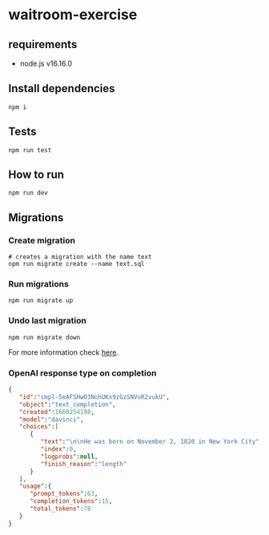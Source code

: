 # waitroom-exercise

## requirements

- node.js v16.16.0

## Install dependencies

`npm i`

## Tests

`npm run test`

## How to run

`npm run dev`

## Migrations

### Create migration

```
# creates a migration with the name text
npm run migrate create --name text.sql
```

### Run migrations

`npm run migrate up`

### Undo last migration

`npm run migrate down`

For more information check [here](https://github.com/mmkal/slonik-tools/tree/master/packages/migrator#readme).


### OpenAI response type on completion

```JSON
{
   "id":"cmpl-5eAFSHwO3NohUKx9zGzSNVuR2vukU",
   "object":"text_completion",
   "created":1660254198,
   "model":"davinci",
   "choices":[
      {
         "text":"\n\nHe was born on November 2, 1820 in New York City",
         "index":0,
         "logprobs":null,
         "finish_reason":"length"
      }
   ],
   "usage":{
      "prompt_tokens":63,
      "completion_tokens":15,
      "total_tokens":78
   }
}
```